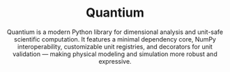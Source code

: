 <h1 align="center">Quantium</h1>

<p align="center">
  Quantium is a modern Python library for dimensional analysis and unit-safe scientific computation.  
  It features a minimal dependency core, NumPy interoperability, customizable unit registries, and decorators  
  for unit validation — making physical modeling and simulation more robust and expressive.
</p>
